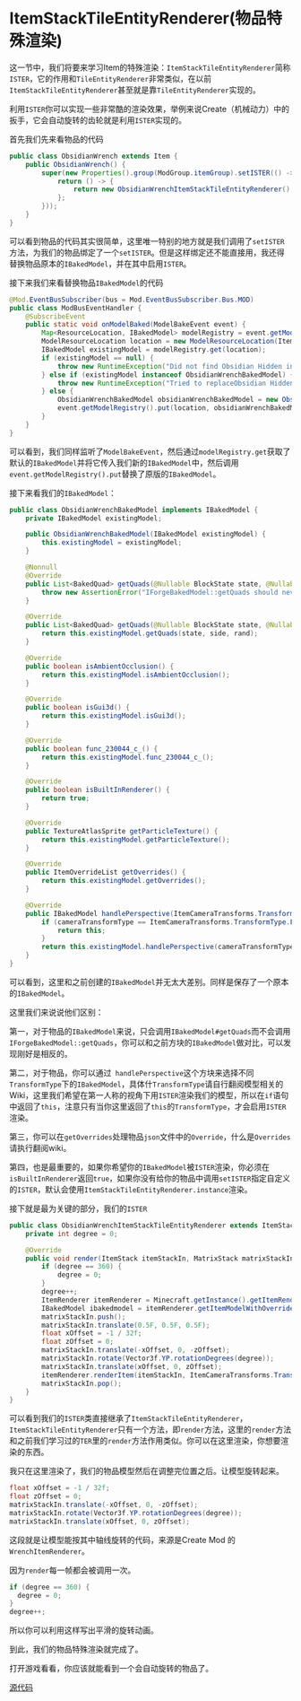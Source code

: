 # ItemStackTileEntityRenderer(物品特殊渲染)

这一节中，我们将要来学习Item的特殊渲染：`ItemStackTileEntityRenderer`简称`ISTER`，它的作用和`TileEntityRenderer`非常类似，在以前`ItemStackTileEntityRenderer`甚至就是靠`TileEntityRenderer`实现的。

利用`ISTER`你可以实现一些非常酷的渲染效果，举例来说Create（机械动力）中的扳手，它会自动旋转的齿轮就是利用`ISTER`实现的。

首先我们先来看物品的代码

```java
public class ObsidianWrench extends Item {
    public ObsidianWrench() {
        super(new Properties().group(ModGroup.itemGroup).setISTER(() -> {
            return () -> {
                return new ObsidianWrenchItemStackTileEntityRenderer();
            };
        }));
    }
}
```

可以看到物品的代码其实很简单，这里唯一特别的地方就是我们调用了`setISTER`方法，为我们的物品绑定了一个`setISTER`。但是这样绑定还不能直接用，我还得替换物品原本的`IBakedModel`，并在其中启用`ISTER`。

接下来我们来看替换物品`IBakedModel`的代码

```java
@Mod.EventBusSubscriber(bus = Mod.EventBusSubscriber.Bus.MOD)
public class ModBusEventHandler {
    @SubscribeEvent
    public static void onModelBaked(ModelBakeEvent event) {
        Map<ResourceLocation, IBakedModel> modelRegistry = event.getModelRegistry();
        ModelResourceLocation location = new ModelResourceLocation(ItemRegistry.obsidianWrench.get().getRegistryName(), "inventory");
        IBakedModel existingModel = modelRegistry.get(location);
        if (existingModel == null) {
            throw new RuntimeException("Did not find Obsidian Hidden in registry");
        } else if (existingModel instanceof ObsidianWrenchBakedModel) {
            throw new RuntimeException("Tried to replaceObsidian Hidden twice");
        } else {
            ObsidianWrenchBakedModel obsidianWrenchBakedModel = new ObsidianWrenchBakedModel(existingModel);
            event.getModelRegistry().put(location, obsidianWrenchBakedModel);
        }
    }
}
```

可以看到，我们同样监听了`ModelBakeEvent`，然后通过`modelRegistry.get`获取了默认的`IBakedModel`并将它传入我们新的`IBakedModel`中，然后调用`event.getModelRegistry().put`替换了原版的`IBakedModel`。

接下来看我们的`IBakedModel`：

```java
public class ObsidianWrenchBakedModel implements IBakedModel {
    private IBakedModel existingModel;

    public ObsidianWrenchBakedModel(IBakedModel existingModel) {
        this.existingModel = existingModel;
    }

    @Nonnull
    @Override
    public List<BakedQuad> getQuads(@Nullable BlockState state, @Nullable Direction side, @Nonnull Random rand, @Nonnull IModelData extraData) {
        throw new AssertionError("IForgeBakedModel::getQuads should never be called, only IForgeBakedModel::getQuads");
    }

    @Override
    public List<BakedQuad> getQuads(@Nullable BlockState state, @Nullable Direction side, Random rand) {
        return this.existingModel.getQuads(state, side, rand);
    }

    @Override
    public boolean isAmbientOcclusion() {
        return this.existingModel.isAmbientOcclusion();
    }

    @Override
    public boolean isGui3d() {
        return this.existingModel.isGui3d();
    }

    @Override
    public boolean func_230044_c_() {
        return this.existingModel.func_230044_c_();
    }

    @Override
    public boolean isBuiltInRenderer() {
        return true;
    }

    @Override
    public TextureAtlasSprite getParticleTexture() {
        return this.existingModel.getParticleTexture();
    }

    @Override
    public ItemOverrideList getOverrides() {
        return this.existingModel.getOverrides();
    }

    @Override
    public IBakedModel handlePerspective(ItemCameraTransforms.TransformType cameraTransformType, MatrixStack mat) {
        if (cameraTransformType == ItemCameraTransforms.TransformType.FIRST_PERSON_RIGHT_HAND || cameraTransformType == ItemCameraTransforms.TransformType.FIRST_PERSON_LEFT_HAND) {
            return this;
        }
        return this.existingModel.handlePerspective(cameraTransformType, mat);
    }
}
```

可以看到，这里和之前创建的`IBakedModel`并无太大差别。同样是保存了一个原本的`IBakedModel`。

这里我们来说说他们区别：

第一，对于物品的`IBakedModel`来说，只会调用`IBakedModel#getQuads`而不会调用`IForgeBakedModel::getQuads`，你可以和之前方块的`IBakedModel`做对比，可以发现刚好是相反的。

第二，对于物品，你可以通过` handlePerspective`这个方块来选择不同`TransformType`下的`IBakedModel`，具体什`TransformType`请自行翻阅模型相关的Wiki，这里我们希望在第一人称的视角下用`ISTER`渲染我们的模型，所以在`if`语句中返回了`this`，注意只有当你这里返回了`this`的`TransformType`，才会启用`ISTER`渲染。

第三，你可以在`getOverrides`处理物品`json`文件中的`Override`，什么是`Overrides`请执行翻阅wiki。

第四，也是最重要的，如果你希望你的`IBakedModel`被`ISTER`渲染，你必须在`isBuiltInRenderer`返回`true`，如果你没有给你的物品中调用`setISTER`指定自定义的`ISTER`，默认会使用`ItemStackTileEntityRenderer.instance`渲染。

接下就是最为关键的部分，我们的`ISTER`

```java
public class ObsidianWrenchItemStackTileEntityRenderer extends ItemStackTileEntityRenderer {
    private int degree = 0;

    @Override
    public void render(ItemStack itemStackIn, MatrixStack matrixStackIn, IRenderTypeBuffer bufferIn, int combinedLightIn, int combinedOverlayIn) {
        if (degree == 360) {
            degree = 0;
        }
        degree++;
        ItemRenderer itemRenderer = Minecraft.getInstance().getItemRenderer();
        IBakedModel ibakedmodel = itemRenderer.getItemModelWithOverrides(itemStackIn, null, null);
        matrixStackIn.push();
        matrixStackIn.translate(0.5F, 0.5F, 0.5F);
        float xOffset = -1 / 32f;
        float zOffset = 0;
        matrixStackIn.translate(-xOffset, 0, -zOffset);
        matrixStackIn.rotate(Vector3f.YP.rotationDegrees(degree));
        matrixStackIn.translate(xOffset, 0, zOffset);
        itemRenderer.renderItem(itemStackIn, ItemCameraTransforms.TransformType.NONE, false, matrixStackIn, bufferIn, combinedLightIn, combinedOverlayIn, ibakedmodel.getBakedModel());
        matrixStackIn.pop();
    }
}
```

可以看到我们的`ISTER`类直接继承了`ItemStackTileEntityRenderer`，`ItemStackTileEntityRenderer`只有一个方法，即`render`方法，这里的`render`方法和之前我们学习过的`TER`里的`render`方法作用类似。你可以在这里渲染，你想要渲染的东西。

我只在这里渲染了，我们的物品模型然后在调整完位置之后。让模型旋转起来。

```java
float xOffset = -1 / 32f;
float zOffset = 0;
matrixStackIn.translate(-xOffset, 0, -zOffset);
matrixStackIn.rotate(Vector3f.YP.rotationDegrees(degree));
matrixStackIn.translate(xOffset, 0, zOffset);
```

这段就是让模型能按其中轴线旋转的代码，来源是Create Mod 的`WrenchItemRenderer`。

因为`render`每一帧都会被调用一次。

```java
if (degree == 360) {
  degree = 0;
}
degree++;
```

所以你可以利用这样写出平滑的旋转动画。

到此，我们的物品特殊渲染就完成了。

打开游戏看看，你应该就能看到一个会自动旋转的物品了。

[源代码](https://github.com/FledgeXu/NeutrinoSourceCode/tree/master/src/main/java/com/tutorial/neutrino/ister)

